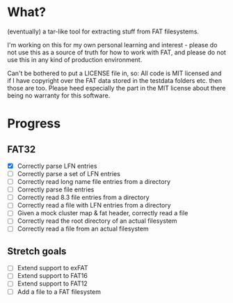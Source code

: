 What?
=====

(eventually) a tar-like tool for extracting stuff from FAT filesystems.

I'm working on this for my own personal learning and interest - please do not
use this as a source of truth for how to work with FAT, and please do not use
this in any kind of production environment.

Can't be bothered to put a LICENSE file in, so: All code is MIT licensed and
if I have copyright over the FAT data stored in the testdata folders etc. then
those are too. Please heed especially the part in the MIT license about there
being no warranty for this software.

Progress
========

FAT32
-----
* [x] Correctly parse LFN entries
* [ ] Correctly parse a set of LFN entries
* [ ] Correctly read long name file entries from a directory
* [ ] Correctly parse file entries
* [ ] Correctly read 8.3 file entries from a directory
* [ ] Correctly read a file with LFN entries from a directory
* [ ] Given a mock cluster map & fat header, correctly read a file
* [ ] Correctly read the root directory of an actual filesystem
* [ ] Correctly read a file from an actual filesystem

Stretch goals
-------------

* [ ] Extend support to exFAT
* [ ] Extend support to FAT16
* [ ] Extend support to FAT12
* [ ] Add a file to a FAT filesystem
